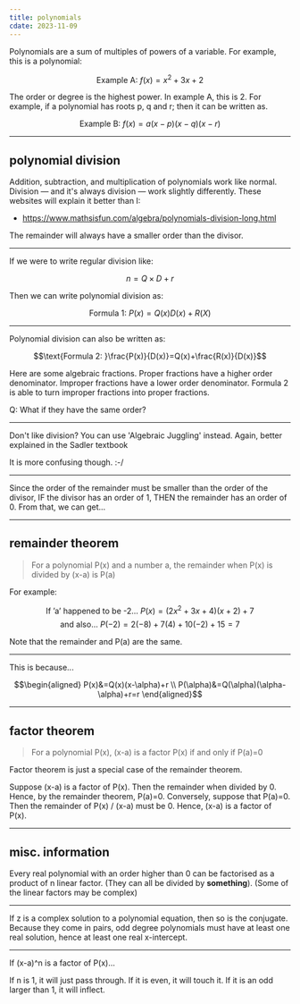 ```yaml
---
title: polynomials
cdate: 2023-11-09
---
```


Polynomials are a sum of multiples of powers of a variable. For example, this is a polynomial:

$$\text{Example A: }f(x)=x^{2}+3x+2$$

The order or degree is the highest power. In example A, this is 2. For example, if a polynomial has roots p, q and r; then it can be written as.

$$\text{Example B: }f(x)=a(x-p)(x-q)(x-r)$$

---

## polynomial division

Addition, subtraction, and multiplication of polynomials work like normal. Division — and it's always division — work slightly differently. These websites will explain it better than I:

- https://www.mathsisfun.com/algebra/polynomials-division-long.html

The remainder will always have a smaller order than the divisor.

---

If we were to write regular division like:

$$n=Q\times D+r$$

Then we can write polynomial division as:

$$\text{Formula 1: }P(x)=Q(x)D(x)+R(X)$$

---

Polynomial division can also be written as:

$$\text{Formula 2: }\frac{P(x)}{D(x)}=Q(x)+\frac{R(x)}{D(x)}$$

Here are some algebraic fractions. Proper fractions have a higher order denominator. Improper fractions have a lower order denominator. Formula 2 is able to turn improper fractions into proper fractions.

Q: What if they have the same order?

---

Don't like division? You can use 'Algebraic Juggling' instead. Again, better explained in the Sadler textbook

It is more confusing though. :-/

---

Since the order of the remainder must be smaller than the order of the divisor, IF the divisor has an order of 1, THEN the remainder has an order of 0. From that, we can get...

---

## remainder theorem

> For a polynomial P(x) and a number a, the remainder when P(x) is divided by (x-a) is P(a)

For example:

$$\text{If 'a' happened to be -2... }P(x)=(2x^2+3x+4)(x+2)+7$$
$$\text{and also... }P(-2)=2(-8)+7(4)+10(-2)+15=7$$

Note that the remainder and P(a) are the same.

---

This is because...

$$\begin{aligned}
P(x)&=Q(x)(x-\alpha)+r \\
P(\alpha)&=Q(\alpha)(\alpha-\alpha)+r=r
\end{aligned}$$

---

## factor theorem

> For a polynomial P(x), (x-a) is a factor P(x) if and only if P(a)=0

Factor theorem is just a special case of the remainder theorem.

Suppose (x-a) is a factor of P(x). Then the remainder when divided by 0. Hence, by the remainder theorem, P(a)=0. Conversely, suppose that P(a)=0. Then the remainder of P(x) / (x-a) must be 0. Hence, (x-a) is a factor of P(x).

---

## misc. information

Every real polynomial with an order higher than 0 can be factorised as a product of n linear factor. (They can all be divided by **something**). (Some of the linear factors may be complex)

---

If z is a complex solution to a polynomial equation, then so is the conjugate. Because they come in pairs, odd degree polynomials must have at least one real solution, hence at least one real x-intercept.

---

If (x-a)^n is a factor of P(x)...

If n is 1, it will just pass through. If it is even, it will touch it. If it is an odd larger than 1, it will inflect.
